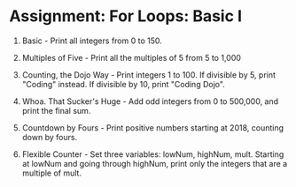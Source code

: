 # Assignment: For Loops: Basic I


1. Basic - Print all integers from 0 to 150.


2. Multiples of Five - Print all the multiples of 5 from 5 to 1,000


3. Counting, the Dojo Way - Print integers 1 to 100. If divisible by 5, print "Coding" instead. If divisible by 10, print "Coding Dojo".


4. Whoa. That Sucker's Huge - Add odd integers from 0 to 500,000, and print the final sum.


5. Countdown by Fours - Print positive numbers starting at 2018, counting down by fours.


6. Flexible Counter - Set three variables: lowNum, highNum, mult. Starting at lowNum and going through highNum, print only the integers that are a multiple of mult.